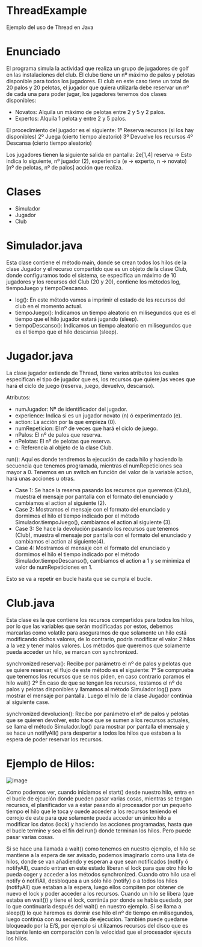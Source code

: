 # ThreadExample
Ejemplo del uso de Thread en Java

# Enunciado
El programa simula la actividad que realiza un grupo de jugadores de golf en las instalaciones del club. El clube tiene un nº máximo de palos y pelotas disponible para
todos los jugadores. 
El club en este caso tiene un total de 20 palos y 20 pelotas, el jugador que quiera utilizarla debe reservar un nº de cada una para poder jugar, los jugadores tenemos 
dos clases disponibles:
  - Novatos: Alquila un máximo de pelotas entre 2 y 5 y 2 palos.
  - Expertos: Alquila 1 pelota y entre 2 y 5 palos.
 
El procedimiento del jugador es el siguiente:
  1º Reserva recursos (si los hay disponibles)
  2º Juega (cierto tiempo aleatorio)
  3º Devuelve los recursos
  4º Descansa (cierto tiempo aleatorio)
  
Los jugadores tienen la siguiente salida en pantalla:
  2e[1,4] reserva -> Esto indica lo siguiente, nº jugador (2), experiencia (e -> experto, n -> novato) [nº de pelotas, nº de palos] acción que realiza.
  
  

# Clases
- Simulador
- Jugador
- Club

# Simulador.java
Esta clase contiene el método main, donde se crean todos los hilos de la clase Jugador y el recurso compartido que es un objeto de la clase Club, donde
configuramos todo el sistema, se especifica un máximo de 10 jugadores y los recursos del Club (20 y 20), contiene los métodos log, tiempoJuego y tiempoDescanso.
  - log(): En este método vamos a imprimir el estado de los recursos del club en el momento actual.
  - tiempoJuego(): Indicamos un tiempo aleatorio en milisegundos que es el tiempo que el hilo jugador estará jugando (sleep).
  - tiempoDescanso(): Indicamos un tiempo aleatorio en milisegundos que es el tiempo que el hilo descansa (sleep).
  
# Jugador.java
La clase jugador extiende de Thread, tiene varios atributos los cuales especifican el tipo de jugador que es, los recursos que quiere,las veces que hará el ciclo
de juego (reserva, juego, devuelvo, descanso).

Atributos:
  - numJugador: Nº de identificador del jugador.
  - experience: Indica si es un jugador novato (n) ó experimentado (e).
  - action: La acción por la que empieza (0).
  - numRepeticion: El nº de veces que hará el ciclo de juego.
  - nPalos: El nº de palos que reserva.
  - nPelotas: El nº de pelotas que reserva.
  - c: Referencia al objeto de la clase Club.
  
run(): Aquí es donde tendremos la ejecución de cada hilo y haciendo la secuencia que tenemos programada, mientras el numRepeticiones sea mayor a 0. Tenemos en un switch
en función del valor de la variable action, hará unas acciones u otras.

  - Case 1: Se hace la reserva pasando los recursos que queremos (Club), muestra el mensaje por pantalla con el formato del enunciado y cambiamos el action al siguiente (2).
  - Case 2: Mostramos el mensaje con el formato del enunciado y dormimos el hilo el tiempo indicado por el método Simulador.tiempoJuego(), cambiamos el action al siguiente (3).
  - Case 3: Se hace la devolución pasando los recursos que tenemos (Club), muestra el mensaje por pantalla con el formato del enunciado y cambiamos el action al siguiente(4).
  - Case 4: Mostramos el mensaje con el formato del enunciado y dormimos el hilo el tiempo indicado por el método Simulador.tiempoDescanso(), cambiamos el action a 1 y se
  minimiza el valor de numRepeticiones en 1.
  
Esto se va a repetir en bucle hasta que se cumpla el bucle.

# Club.java
Esta clase es la que contiene los recursos compartidos para todos los hilos, por lo que las variables que serán modificadas por estos, debemos marcarlas como volatile para
asegurarnos de que solamente un hilo está modificando dichos valores, de lo contrario, podría modificar el valor 2 hilos a la vez y tener malos valores.
Los métodos que queremos que solamente pueda acceder un hilo, se marcan con synchronized.

synchronized reserva(): Recibe por parámetro el nº de palos y pelotas que se quiere reservar, el flujo de este método es el siguiente:
  1º Se comprueba que tenemos los recursos que se nos piden, en caso contrario paramos el hilo wait()
  2º En caso de que se tengan los recursos, restamos el nº de palos y pelotas disponibles y llamamos al método Simulador.log() para mostrar el mensaje por pantalla.
  Luego el hilo de la clase Jugador continúa al siguiente case.
  
synchronized devolucion(): Recibe por parámetro el nº de palos y pelotas que se quieren devolver, esto hace que se sumen a los recursos actuales, se llama el método
Simulador.log() para mostrar por pantalla el mensaje y se hace un notifyAll() para despertar a todos los hilos que estaban a la espera de poder reservar los recursos.

# Ejemplo de Hilos:

![image](https://user-images.githubusercontent.com/17860464/150222811-2cd6c1a1-883e-40f1-8aca-7a43cfb593ce.png)

Como podemos ver, cuando iniciamos el start() desde nuestro hilo, entra en el bucle de ejcución donde pueden pasar varias cosas, mientras se tengan recursos, el planificador
va a estar pasando al procesador por un pequeño tiempo el hilo que le toca y ouede acceder a los recursos teniendo el cerrojo de este para que solamente pueda acceder un único hilo a modificar los datos (lock) y haciendo las acciones programadas, hasta que el bucle termine y sea el fin del run() donde terminan los hilos. Pero puede pasar varias cosas.

Si se hace una llamada a wait() como tenemos en nuestro ejemplo, el hilo se mantiene a la espera de ser avisado, podemos imaginarlo como una lista de hilos, donde se van añadiendo y esperan a que sean notificados (notify ó notifyAll), cuando entran en este estado liberan el lock para que otro hilo lo pueda coger y acceder a los métodos synchronized.
Cuando otro hilo usa el notify ó notifiAll, desbloquea a un sólo hilo (notify) o a todos los hilos (notifyAll) que estaban a la espera, luego ellos compiten por obtener de nuevo el lock y poder acceder a los recursos. Cuando un hilo se libera (que estaba en wait()) y tiene el lock, continúa por donde se había quedado, por lo que continuaría después del wait() en nuestro ejemplo.
Si se llama a sleep(t) lo que haremos es dormir ese hilo el nº de tiempo en milisegundos, luego continúa con su secuencia de ejecución.
También puede quedarse bloqueado por la E/S, por ejemplo si utilizamos recursos del disco que es bastante lento en comparación con la velocidad que el procesador ejecuta los hilos.
